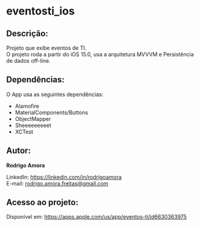 # eventosti_ios
Descrição:
----------
Projeto que exibe eventos de TI.<br>
O projeto roda a partir do iOS 15.0, usa a arquitetura MVVVM e Persistência de dados off-line.

Dependências:
-------------
O App usa as seguintes dependências:

* Alamofire
* MaterialComponents/Buttons
* ObjectMapper
* Sheeeeeeeeet
* XCTest

Autor:
------
<b>Rodrigo Amora</b>

LinkedIn: https://linkedin.com/in/rodrigoamora <br>
E-mail: rodrigo.amora.freitas@gmail.com

Acesso ao projeto:
------------------
Disponível em: https://apps.apple.com/us/app/eventos-ti/id6630363975
